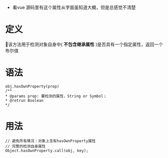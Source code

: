 
* 看vue 源码里有这个属性从字面虽知道大概，但是总感觉不清楚


# 定义

该方法用于检测对象自身中( **不包含继承属性** )是否具有一个指定属性，返回一个布尔值

# 语法
```
obj.hasOwnProperty(prop) 
/**
* @params prop: 要检测的属性，String or Symbol；
* @retrun Boolean
*/
```

# 用法

```
// 避免所有情况：对象上含有hasOwnProperty属性
// 完整的检测自身属性
Object.hasOwnProperty.call(obj, key);

```